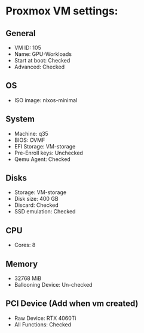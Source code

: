 # Proxmox VM settings:

## General
- VM ID: 105
- Name: GPU-Workloads
- Start at boot: Checked
- Advanced: Checked

## OS
- ISO image: nixos-minimal

## System
- Machine: q35
- BIOS: OVMF 
- EFI Storage: VM-storage
- Pre-Enroll keys: Unchecked
- Qemu Agent: Checked

## Disks
- Storage: VM-storage
- Disk size: 400 GB
- Discard: Checked
- SSD emulation: Checked

## CPU
- Cores: 8

## Memory
- 32768 MiB
- Ballooning Device: Un-checked
  
## PCI Device (Add when vm created)
- Raw Device: RTX 4060Ti
- All Functions: Checked